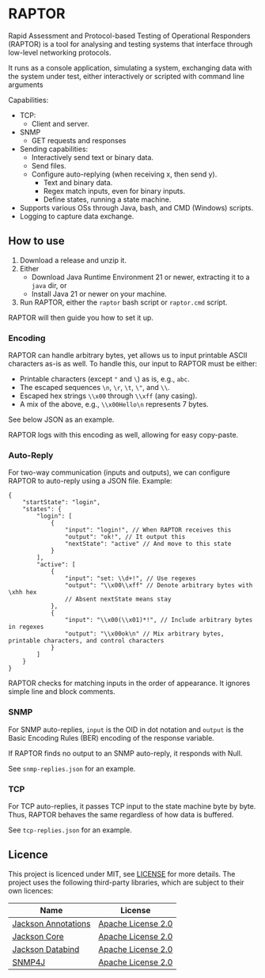 # RAPTOR
Rapid Assessment and Protocol-based Testing of Operational Responders (RAPTOR) is a tool for analysing and testing systems that interface through low-level networking protocols.

It runs as a console application, simulating a system, exchanging data with the system under test, either interactively or scripted with command line arguments

Capabilities:

- TCP:
  - Client and server.
- SNMP
  - GET requests and responses
- Sending capabilities:
  - Interactively send text or binary data.
  - Send files.
  - Configure auto-replying (when receiving x, then send y).
    - Text and binary data.
    - Regex match inputs, even for binary inputs.
    - Define states, running a state machine.
- Supports various OSs through Java, bash, and CMD (Windows) scripts.
- Logging to capture data exchange.

## How to use
1. Download a release and unzip it.
2. Either
   - Download Java Runtime Environment 21 or newer, extracting it to a `java` dir, or
   - Install Java 21 or newer on your machine.
3. Run RAPTOR, either the `raptor` bash script or `raptor.cmd` script.

RAPTOR will then guide you how to set it up.

### Encoding
RAPTOR can handle arbitrary bytes, yet allows us to input printable ASCII characters as-is as well. To handle this, our input to RAPTOR must be either:
- Printable characters (except `"` and `\`) as is, e.g., `abc`.
- The escaped sequences `\n`, `\r`, `\t`, `\"`, and `\\`. 
- Escaped hex strings `\\x00` through `\\xff` (any casing).
- A mix of the above, e.g., `\\x00Hello\n` represents 7 bytes.

See below JSON as an example.

RAPTOR logs with this encoding as well, allowing for easy copy-paste.

### Auto-Reply

For two-way communication (inputs and outputs), we can configure RAPTOR to auto-reply using a JSON file. Example:
```json5
{
    "startState": "login",
    "states": {
        "login": [
            {
                "input": "login!", // When RAPTOR receives this
                "output": "ok!", // It output this
                "nextState": "active" // And move to this state
            }
        ],
        "active": [
            {
                "input": "set: \\d+!", // Use regexes
                "output": "\\x00\\xff" // Denote arbitrary bytes with \xhh hex
                // Absent nextState means stay
            },
            {
                "input": "\\x00(\\x01)*!", // Include arbitrary bytes in regexes
                "output": "\\x00ok\n" // Mix arbitrary bytes, printable characters, and control characters
            }
        ]
    }
}
```
RAPTOR checks for matching inputs in the order of appearance. It ignores simple line and block comments.

### SNMP
For SNMP auto-replies, `input` is the OID in dot notation and `output` is the Basic Encoding Rules (BER) encoding of the response variable.

If RAPTOR finds no output to an SNMP auto-reply, it responds with Null.

See `snmp-replies.json` for an example.

### TCP
For TCP auto-replies, it passes TCP input to the state machine byte by byte. Thus, RAPTOR behaves the same regardless of how data is buffered.

See `tcp-replies.json` for an example.

## Licence

This project is licenced under MIT, see [LICENSE](LICENSE) for more details. The project uses the following third-party libraries, which are subject to their own licences:

| Name                                                                    | License                                                          |
|-------------------------------------------------------------------------|------------------------------------------------------------------|
| [Jackson Annotations](https://github.com/FasterXML/jackson-annotations) | [Apache License 2.0](https://opensource.org/licenses/Apache-2.0) |
| [Jackson Core](https://github.com/FasterXML/jackson-core)               | [Apache License 2.0](https://opensource.org/licenses/Apache-2.0) |
| [Jackson Databind](https://github.com/FasterXML/jackson-databind)       | [Apache License 2.0](https://opensource.org/licenses/Apache-2.0) |
| [SNMP4J](https://www.snmp4j.org/)                                       | [Apache License 2.0](https://opensource.org/licenses/Apache-2.0) |
